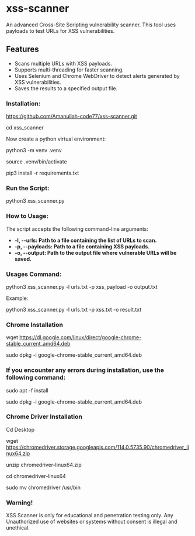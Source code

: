 # xss-scanner
An advanced Cross-Site Scripting vulnerability scanner. This tool uses payloads to test URLs for XSS vulnerabilities.

## Features
- Scans multiple URLs with XSS payloads.
- Supports multi-threading for faster scanning.
- Uses Selenium and Chrome WebDriver to detect alerts generated by XSS vulnerabilities.
- Saves the results to a specified output file.

### Installation:

https://github.com/Amanullah-code77/xss-scanner.git

cd xss_scanner

Now create a python virtual environment:

python3 -m venv .venv

source .venv/bin/activate

pip3 install -r requirements.txt

### Run the Script:
python3 xss_scanner.py

### How to Usage:
The script accepts the following command-line arguments:

- **-l, --urls: Path to a file containing the list of URLs to scan.**
- **-p, --payloads: Path to a file containing XSS payloads.**
- **-o, --output: Path to the output file where vulnerable URLs will be saved.**

### Usages Command:
python3 xss_scanner.py -l urls.txt -p xss_payload -o output.txt

Example:

python3 xss_scanner.py -l urls.txt -p xss.txt -o result.txt


### Chrome Installation

wget https://dl.google.com/linux/direct/google-chrome-stable_current_amd64.deb

sudo dpkg -i google-chrome-stable_current_amd64.deb

### If you encounter any errors during installation, use the following command:

sudo apt -f install

sudo dpkg -i google-chrome-stable_current_amd64.deb

### Chrome Driver Installation
Cd Desktop

wget https://chromedriver.storage.googleapis.com/114.0.5735.90/chromedriver_linux64.zip

unzip chromedriver-linux64.zip

cd chromedriver-linux64 

sudo mv chromedriver /usr/bin

### Warning!
 XSS Scanner is only for educational and penetration testing only. Any Unauthorized use of websites or systems without consent is illegal and unethical. 

